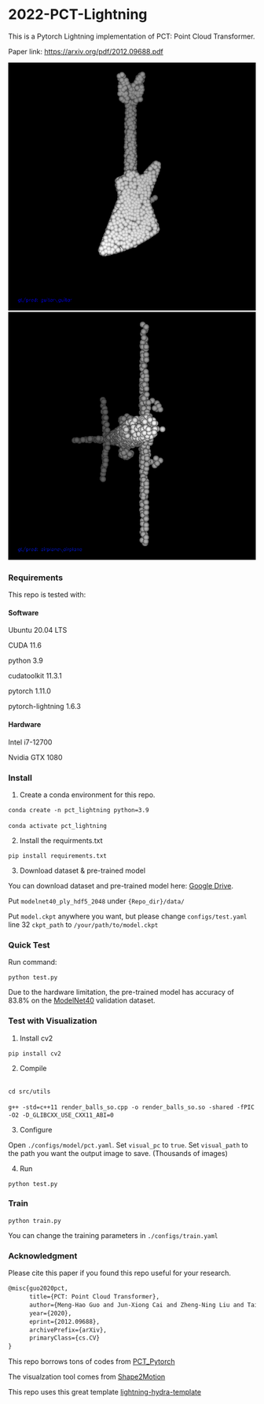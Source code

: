 # 2022-PCT-Lightning
This is a Pytorch Lightning implementation of PCT: Point Cloud Transformer.

Paper link: https://arxiv.org/pdf/2012.09688.pdf

![img](https://github.com/media-comp/2022-PCT-Lightning/blob/main/imgs/0_8.png)
![img](https://github.com/media-comp/2022-PCT-Lightning/blob/main/imgs/1_4.png)

### Requirements

This repo is tested with:

#### Software
Ubuntu 20.04 LTS

CUDA 11.6

python 3.9

cudatoolkit 11.3.1

pytorch 1.11.0

pytorch-lightning 1.6.3

#### Hardware
Intel i7-12700

Nvidia GTX 1080

### Install

1. Create a conda environment for this repo.
```shell script
conda create -n pct_lightning python=3.9

conda activate pct_lightning
```

2. Install the requirments.txt
```shell script
pip install requirements.txt
```

3. Download dataset & pre-trained model

You can download dataset and pre-trained model here: [Google Drive](https://drive.google.com/drive/folders/1nJCQBvBV0Xz9AZUYzQ0CvY0lSHdK1uVw?usp=sharing). 

Put `modelnet40_ply_hdf5_2048` under `{Repo_dir}/data/`

Put `model.ckpt` anywhere you want, but please change `configs/test.yaml` line 32 `ckpt_path` to `/your/path/to/model.ckpt`


### Quick Test
Run command:

```shell script
python test.py
```

Due to the hardware limitation, the pre-trained model has accuracy of 83.8% on the [ModelNet40](http://modelnet.cs.princeton.edu/) validation dataset.

### Test with Visualization

1. Install cv2

```shell script
pip install cv2
```

2. Compile
```shell script

cd src/utils

g++ -std=c++11 render_balls_so.cpp -o render_balls_so.so -shared -fPIC -O2 -D_GLIBCXX_USE_CXX11_ABI=0

```

3. Configure

Open `./configs/model/pct.yaml`. Set `visual_pc` to `true`. Set `visual_path` to the path you want the output image to save. (Thousands of images)

4. Run
```shell script
python test.py
```

### Train

```shell script
python train.py
```

You can change the training parameters in `./configs/train.yaml`

### Acknowledgment

Please cite this paper if you found this repo useful for your research.
```latex
@misc{guo2020pct,
      title={PCT: Point Cloud Transformer}, 
      author={Meng-Hao Guo and Jun-Xiong Cai and Zheng-Ning Liu and Tai-Jiang Mu and Ralph R. Martin and Shi-Min Hu},
      year={2020},
      eprint={2012.09688},
      archivePrefix={arXiv},
      primaryClass={cs.CV}
}
```

This repo borrows tons of codes from [PCT_Pytorch](https://github.com/Strawberry-Eat-Mango/PCT_Pytorch)

The visualzation tool comes from [Shape2Motion](https://github.com/wangxiaogang866/Shape2Motion)

This repo uses this great template [lightning-hydra-template](https://github.com/ashleve/lightning-hydra-template)